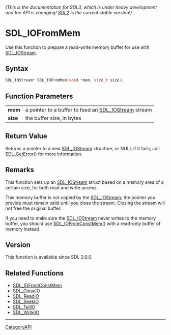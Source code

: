 ###### (This is the documentation for SDL3, which is under heavy development and the API is changing! [SDL2](https://wiki.libsdl.org/SDL2/) is the current stable version!)
# SDL_IOFromMem

Use this function to prepare a read-write memory buffer for use with [SDL_IOStream](SDL_IOStream).

## Syntax

```c
SDL_IOStream* SDL_IOFromMem(void *mem, size_t size);

```

## Function Parameters

|              |                                                                      |
| ------------ | -------------------------------------------------------------------- |
| **mem**      | a pointer to a buffer to feed an [SDL_IOStream](SDL_IOStream) stream |
| **size**     | the buffer size, in bytes                                            |

## Return Value

Returns a pointer to a new [SDL_IOStream](SDL_IOStream) structure, or NULL
if it fails; call [SDL_GetError](SDL_GetError)() for more information.

## Remarks

This function sets up an [SDL_IOStream](SDL_IOStream) struct based on a
memory area of a certain size, for both read and write access.

This memory buffer is not copied by the [SDL_IOStream](SDL_IOStream); the
pointer you provide must remain valid until you close the stream. Closing
the stream will not free the original buffer.

If you need to make sure the [SDL_IOStream](SDL_IOStream) never writes to
the memory buffer, you should use
[SDL_IOFromConstMem](SDL_IOFromConstMem)() with a read-only buffer of
memory instead.

## Version

This function is available since SDL 3.0.0.

## Related Functions

* [SDL_IOFromConstMem](SDL_IOFromConstMem)
* [SDL_CloseIO](SDL_CloseIO)
* [SDL_ReadIO](SDL_ReadIO)
* [SDL_SeekIO](SDL_SeekIO)
* [SDL_TellIO](SDL_TellIO)
* [SDL_WriteIO](SDL_WriteIO)

----
[CategoryAPI](CategoryAPI)

